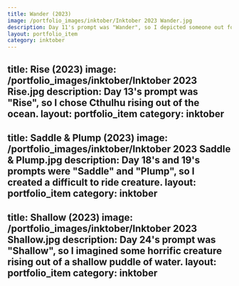 ```yaml
---
title: Wander (2023)
image: /portfolio_images/inktober/Inktober 2023 Wander.jpg
description: Day 11's prompt was "Wander", so I depicted someone out for a stroll with some hidden onlookers.
layout: portfolio_item
category: inktober
---
```

title: Rise (2023)
image: /portfolio_images/inktober/Inktober 2023 Rise.jpg
description: Day 13's prompt was "Rise", so I chose Cthulhu rising out of the ocean.
layout: portfolio_item
category: inktober
---
title: Saddle & Plump (2023)
image: /portfolio_images/inktober/Inktober 2023 Saddle & Plump.jpg
description: Day 18's and 19's prompts were "Saddle" and "Plump", so I created a difficult to ride creature.
layout: portfolio_item
category: inktober
---
title: Shallow (2023)
image: /portfolio_images/inktober/Inktober 2023 Shallow.jpg
description: Day 24's prompt was "Shallow", so I imagined some horrific creature rising out of a shallow puddle of water.
layout: portfolio_item
category: inktober
---
